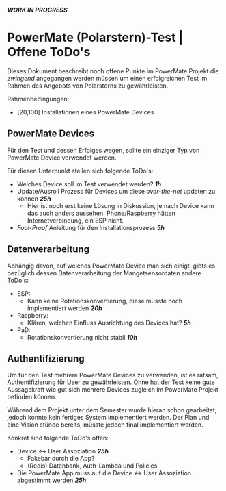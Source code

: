 ***WORK IN PROGRESS***
# PowerMate (Polarstern)-Test | Offene ToDo's

Dieses Dokument beschreibt noch offene Punkte im PowerMate Projekt die *zwingend* angegangen werden müssen um einen erfolgreichen Test im Rahmen des Angebots von Polarsterns zu gewährleisten.

Rahmenbedingungen:
- [20,100] Installationen eines PowerMate Devices

## PowerMate Devices
Für den Test und dessen Erfolges wegen, sollte ein einziger Typ von PowerMate Device verwendet werden.

Für diesen Unterpunkt stellen sich folgende ToDo's:
- Welches Device soll im Test verwendet werden? ***1h***
- Update/Ausroll Prozess für Devices um diese *over-the-net* updaten zu können ***25h***
  - Hier ist noch erst keine Lösung in Diskussion, je nach Device kann das auch anders aussehen. Phone/Raspberry hätten Internetverbindung, ein ESP nicht.
- *Fool-Proof* Anleitung für den Installationsprozess ***5h***

## Datenverarbeitung

Abhängig davon, auf welches PowerMate Device man sich einigt, gibts es bezüglich dessen Datenverarbeitung der Mangetsensordaten andere ToDo's:

- ESP:
  - Kann keine Rotationskonvertierung, diese müsste noch implementiert werden ***20h***
- Raspberry:
  - Klären, welchen Einfluss Ausrichtung des Devices hat? ***5h***
- PaD:
  - Rotationskonvertierung nicht stabil ***10h***

## Authentifizierung

Um für den Test mehrere PowerMate Devices zu verwenden, ist es ratsam, Authentifizierung für User zu gewährleisten. Ohne hat der Test keine gute Aussagekraft wie gut sich mehrere Devices zugleich im PowerMate Projekt befinden können.

Während dem Projekt unter dem Semester wurde hieran schon gearbeitet, jedoch konnte kein fertiges System implementiert werden. Der Plan und eine Vision stünde bereits, müsste jedoch final implementiert werden.

Konkret sind folgende ToDo's offen:
- Device <-> User Assoziation ***25h***
  - Fakebar durch die App?
  - (Redis) Datenbank, Auth-Lambda und Policies
- Die PowerMate App muss auf die Device <-> User Assoziation abgestimmt werden ***25h***
